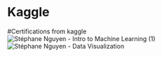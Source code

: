 # Kaggle


#Certifications from kaggle
![Stéphane Nguyen - Intro to Machine Learning (1)](https://user-images.githubusercontent.com/81899264/115063720-3a266f80-9eec-11eb-9dd6-a0f595bcd0bb.png)
![Stéphane Nguyen - Data Visualization](https://user-images.githubusercontent.com/81899264/115063717-38f54280-9eec-11eb-8c67-f0354560469b.png)

